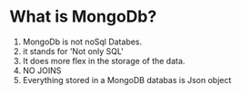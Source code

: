 # What is MongoDb?
1. MongoDb is not noSql Databes.
2. it stands for 'Not only SQL'
3. It does more flex in the storage of the data.
4. NO JOINS 
5. Everything stored in a MongoDB databas is Json object


